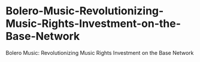 # Bolero-Music-Revolutionizing-Music-Rights-Investment-on-the-Base-Network
Bolero Music: Revolutionizing Music Rights Investment on the Base Network
